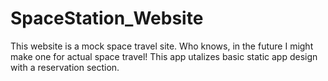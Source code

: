 # SpaceStation_Website
This website is a mock space travel site. Who knows, in the future I might make one for actual space travel!
This app utalizes basic static app design with a reservation section. 
